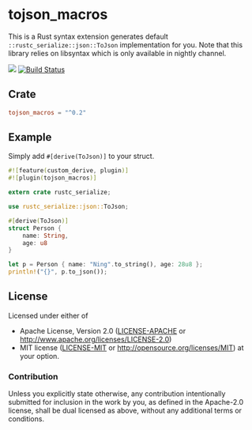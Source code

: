 # tojson_macros

This is a Rust syntax extension generates default `::rustc_serialize::json::ToJson`
implementation for you. Note that this library relies on libsyntax
which is only available in nightly channel.

[![](http://meritbadge.herokuapp.com/tojson_macros)](https://crates.io/crates/tojson_macros)
[![Build Status](https://travis-ci.org/sunng87/tojson_macros.svg?branch=master)](https://travis-ci.org/sunng87/tojson_macros)

## Crate

```toml
tojson_macros = "^0.2"
```

## Example

Simply add `#[derive(ToJson)]` to your struct.

```rust
#![feature(custom_derive, plugin)]
#![plugin(tojson_macros)]

extern crate rustc_serialize;

use rustc_serialize::json::ToJson;

#[derive(ToJson)]
struct Person {
    name: String,
    age: u8
}

let p = Person { name: "Ning".to_string(), age: 28u8 };
println!("{}", p.to_json());
```

## License

Licensed under either of

 * Apache License, Version 2.0 ([LICENSE-APACHE](LICENSE-APACHE) or http://www.apache.org/licenses/LICENSE-2.0)
 * MIT license ([LICENSE-MIT](LICENSE-MIT) or http://opensource.org/licenses/MIT)
at your option.

### Contribution

Unless you explicitly state otherwise, any contribution intentionally
submitted for inclusion in the work by you, as defined in the
Apache-2.0 license, shall be dual licensed as above, without any
additional terms or conditions.
